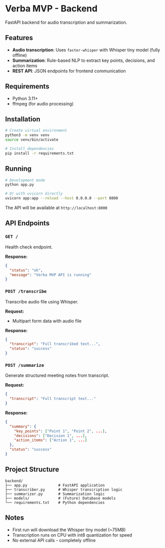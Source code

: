 # Verba MVP - Backend

FastAPI backend for audio transcription and summarization.

## Features

- **Audio transcription**: Uses `faster-whisper` with Whisper tiny model (fully offline)
- **Summarization**: Rule-based NLP to extract key points, decisions, and action items
- **REST API**: JSON endpoints for frontend communication

## Requirements

- Python 3.11+
- ffmpeg (for audio processing)

## Installation

```bash
# Create virtual environment
python3 -m venv venv
source venv/bin/activate

# Install dependencies
pip install -r requirements.txt
```

## Running

```bash
# Development mode
python app.py

# Or with uvicorn directly
uvicorn app:app --reload --host 0.0.0.0 --port 8000
```

The API will be available at `http://localhost:8000`

## API Endpoints

### `GET /`
Health check endpoint.

**Response:**
```json
{
  "status": "ok",
  "message": "Verba MVP API is running"
}
```

### `POST /transcribe`
Transcribe audio file using Whisper.

**Request:**
- Multipart form data with audio file

**Response:**
```json
{
  "transcript": "Full transcribed text...",
  "status": "success"
}
```

### `POST /summarize`
Generate structured meeting notes from transcript.

**Request:**
```json
{
  "transcript": "Full transcript text..."
}
```

**Response:**
```json
{
  "summary": {
    "key_points": ["Point 1", "Point 2", ...],
    "decisions": ["Decision 1", ...],
    "action_items": ["Action 1", ...]
  },
  "status": "success"
}
```

## Project Structure

```
backend/
├── app.py              # FastAPI application
├── transcriber.py      # Whisper transcription logic
├── summarizer.py       # Summarization logic
├── models/             # (Future) Database models
└── requirements.txt    # Python dependencies
```

## Notes

- First run will download the Whisper tiny model (~75MB)
- Transcription runs on CPU with int8 quantization for speed
- No external API calls - completely offline
